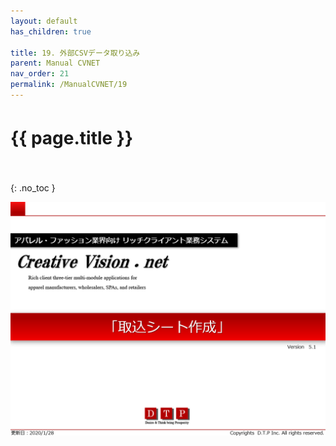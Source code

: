```yaml
---
layout: default
has_children: true

title: 19. 外部CSVデータ取り込み
parent: Manual CVNET
nav_order: 21
permalink: /ManualCVNET/19
---
```


# {{ page.title }}　<br/><br/>

{: .no_toc }


<a href="/img/GaibuCSV/CSV1.PNG" target="_blank">
<img src="/img/GaibuCSV/CSV1.PNG" alt="login image"></a>